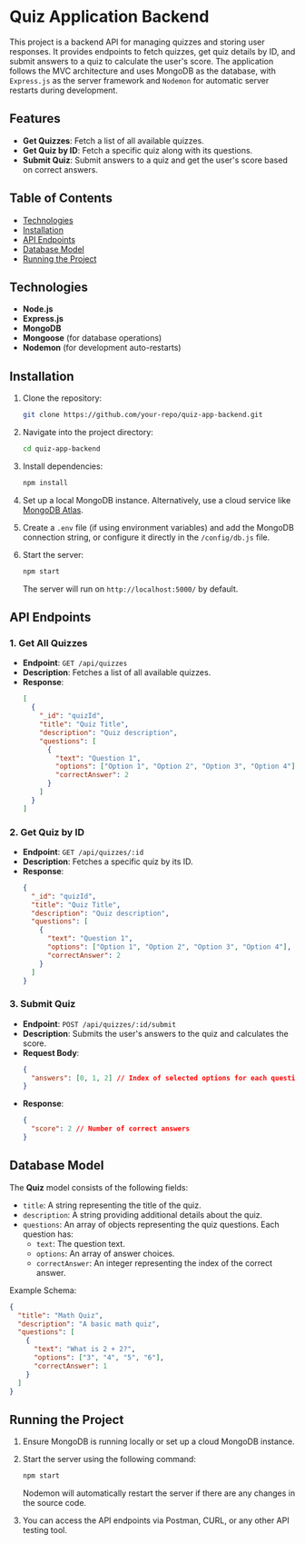 # Quiz Application Backend

This project is a backend API for managing quizzes and storing user responses. It provides endpoints to fetch quizzes, get quiz details by ID, and submit answers to a quiz to calculate the user's score. The application follows the MVC architecture and uses MongoDB as the database, with `Express.js` as the server framework and `Nodemon` for automatic server restarts during development.

## Features

- **Get Quizzes**: Fetch a list of all available quizzes.
- **Get Quiz by ID**: Fetch a specific quiz along with its questions.
- **Submit Quiz**: Submit answers to a quiz and get the user's score based on correct answers.

## Table of Contents

- [Technologies](#technologies)
- [Installation](#installation)
- [API Endpoints](#api-endpoints)
- [Database Model](#database-model)
- [Running the Project](#running-the-project)

## Technologies

- **Node.js**
- **Express.js**
- **MongoDB**
- **Mongoose** (for database operations)
- **Nodemon** (for development auto-restarts)

## Installation

1. Clone the repository:

   ```bash
   git clone https://github.com/your-repo/quiz-app-backend.git
   ```

2. Navigate into the project directory:

   ```bash
   cd quiz-app-backend
   ```

3. Install dependencies:

   ```bash
   npm install
   ```

4. Set up a local MongoDB instance. Alternatively, use a cloud service like [MongoDB Atlas](https://www.mongodb.com/cloud/atlas).

5. Create a `.env` file (if using environment variables) and add the MongoDB connection string, or configure it directly in the `/config/db.js` file.

6. Start the server:

   ```bash
   npm start
   ```

   The server will run on `http://localhost:5000/` by default.

## API Endpoints

### 1. Get All Quizzes

- **Endpoint**: `GET /api/quizzes`
- **Description**: Fetches a list of all available quizzes.
- **Response**:
  ```json
  [
    {
      "_id": "quizId",
      "title": "Quiz Title",
      "description": "Quiz description",
      "questions": [
        {
          "text": "Question 1",
          "options": ["Option 1", "Option 2", "Option 3", "Option 4"],
          "correctAnswer": 2
        }
      ]
    }
  ]
  ```

### 2. Get Quiz by ID

- **Endpoint**: `GET /api/quizzes/:id`
- **Description**: Fetches a specific quiz by its ID.
- **Response**:
  ```json
  {
    "_id": "quizId",
    "title": "Quiz Title",
    "description": "Quiz description",
    "questions": [
      {
        "text": "Question 1",
        "options": ["Option 1", "Option 2", "Option 3", "Option 4"],
        "correctAnswer": 2
      }
    ]
  }
  ```

### 3. Submit Quiz

- **Endpoint**: `POST /api/quizzes/:id/submit`
- **Description**: Submits the user's answers to the quiz and calculates the score.
- **Request Body**:
  ```json
  {
    "answers": [0, 1, 2] // Index of selected options for each question
  }
  ```
- **Response**:
  ```json
  {
    "score": 2 // Number of correct answers
  }
  ```

## Database Model

The **Quiz** model consists of the following fields:

- `title`: A string representing the title of the quiz.
- `description`: A string providing additional details about the quiz.
- `questions`: An array of objects representing the quiz questions. Each question has:
  - `text`: The question text.
  - `options`: An array of answer choices.
  - `correctAnswer`: An integer representing the index of the correct answer.

Example Schema:

```json
{
  "title": "Math Quiz",
  "description": "A basic math quiz",
  "questions": [
    {
      "text": "What is 2 + 2?",
      "options": ["3", "4", "5", "6"],
      "correctAnswer": 1
    }
  ]
}
```

## Running the Project

1. Ensure MongoDB is running locally or set up a cloud MongoDB instance.

2. Start the server using the following command:

   ```bash
   npm start
   ```

   Nodemon will automatically restart the server if there are any changes in the source code.

3. You can access the API endpoints via Postman, CURL, or any other API testing tool.
